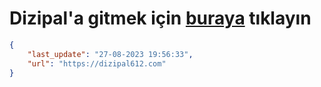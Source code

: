 # Dizipal'a gitmek için [buraya](https://dizipal612.com) tıklayın
    
```json
{
    "last_update": "27-08-2023 19:56:33",
    "url": "https://dizipal612.com"
}
```